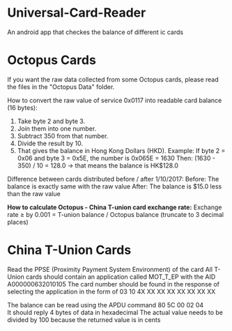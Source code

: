# Universal-Card-Reader
An android app that checkes the balance of different ic cards

# Octopus Cards
If you want the raw data collected from some Octopus cards, please read the files in the "Octopus Data" folder.

How to convert the raw value of service 0x0117 into readable card balance (16 bytes):
1. Take byte 2 and byte 3.
2. Join them into one number.
3. Subtract 350 from that number.
5. Divide the result by 10.
4. That gives the balance in Hong Kong Dollars (HKD).
Example:
If byte 2 = 0x06 and byte 3 = 0x5E, the number is 0x065E = 1630
Then:
 (1630 - 350) / 10 = 128.0 → that means the balance is HK$128.0

Difference between cards distributed before / after 1/10/2017:
Before: The balance is exactly same with the raw value
After: The balance is $15.0 less than the raw value

**How to calculate Octopus - China T-union card exchange rate:**
Exchange rate ≥ by 0.001 = T-union balance / Octopus balance (truncate to 3 decimal places)

# China T-Union Cards
Read the PPSE (Proximity Payment System Environment) of the card
All T-Union cards should contain an application called MOT_T_EP with the AID A000000632010105
The card number should be found in the response of selecting the application in the form of 03 10 4X XX XX XX XX XX XX XX

The balance can be read using the APDU command 80 5C 00 02 04  
It should reply 4 bytes of data in hexadecimal
The actual value needs to be divided by 100 because the returned value is in cents
